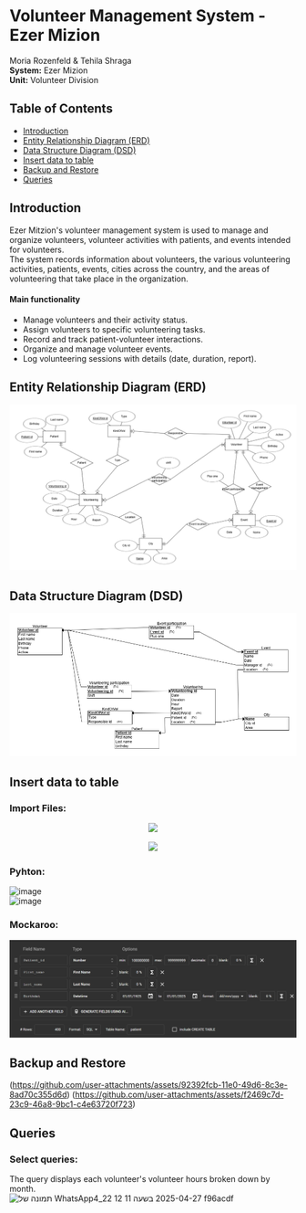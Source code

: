 # Volunteer Management System - Ezer Mizion  

Moria Rozenfeld & Tehila Shraga  
**System:** Ezer Mizion  
**Unit:** Volunteer Division  

## Table of Contents  
- [Introduction](#introduction)  
- [Entity Relationship Diagram (ERD)](#entity-relationship-diagram-erd)  
- [Data Structure Diagram (DSD)](#data-structure-diagram-dsd)
- [Insert data to table](#insert-data-to-table)
- [Backup and Restore](#Backup-and-Restore)
- [Queries](#Queries)

## Introduction  
Ezer Mitzion's volunteer management system is used to manage and organize volunteers, volunteer activities with patients, and events intended for volunteers.  
The system records information about volunteers, the various volunteering activities, patients, events, cities across the country, and the areas of volunteering that take place in the organization.

#### Main functionality
* Manage volunteers and their activity status.  
* Assign volunteers to specific volunteering tasks.  
* Record and track patient-volunteer interactions.  
* Organize and manage volunteer events.  
* Log volunteering sessions with details (date, duration, report).  

## Entity Relationship Diagram (ERD)  
![ERD](Stage%20A/ERD.png)
## Data Structure Diagram (DSD)  
![DSD](Stage%20A/DSD.png)

## Insert data to table 
### Import Files:  
<p align="center">
  <img src="https://github.com/user-attachments/assets/c62f508e-ad13-4eaa-a757-0952ed72bc88" width="800"/>
</p>
<p align="center">
  <img src="https://github.com/user-attachments/assets/a647b170-4214-4169-b5bb-e11e75ee75d4" width="800"/>
</p>   

### Pyhton:  
![image](https://github.com/user-attachments/assets/6ea79551-7cfc-4262-ac53-983d3f4a37c6)  
![image](https://github.com/user-attachments/assets/4a789652-3df1-4343-ad58-5dc1175e8d5e)  

### Mockaroo:
![patient_mockaroo](Stage%20A/mockarooFiles/patient_mockaroo.png)  

## Backup and Restore  
(https://github.com/user-attachments/assets/92392fcb-11e0-49d6-8c3e-8ad70c355d6d)
(https://github.com/user-attachments/assets/f2469c7d-23c9-46a8-9bc1-c4e63720f723)


## Queries  
### Select queries:
The query displays each volunteer's volunteer hours broken down by month.  
![תמונה של WhatsApp‏ 2025-04-27 בשעה 11 12 22_4f96acdf](https://github.com/user-attachments/assets/e6df3705-355e-4be5-aa78-bda997b9967f)


